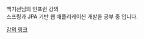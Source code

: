 백기선님의 인프런 강의  
스프링과 JPA 기반 웹 애플리케이션 개발을 공부 중 입니다.



[강의 링크](https://www.inflearn.com/course/%EC%8A%A4%ED%94%84%EB%A7%81-JPA-%EC%9B%B9%EC%95%B1?inst=ab62c0cb#)  